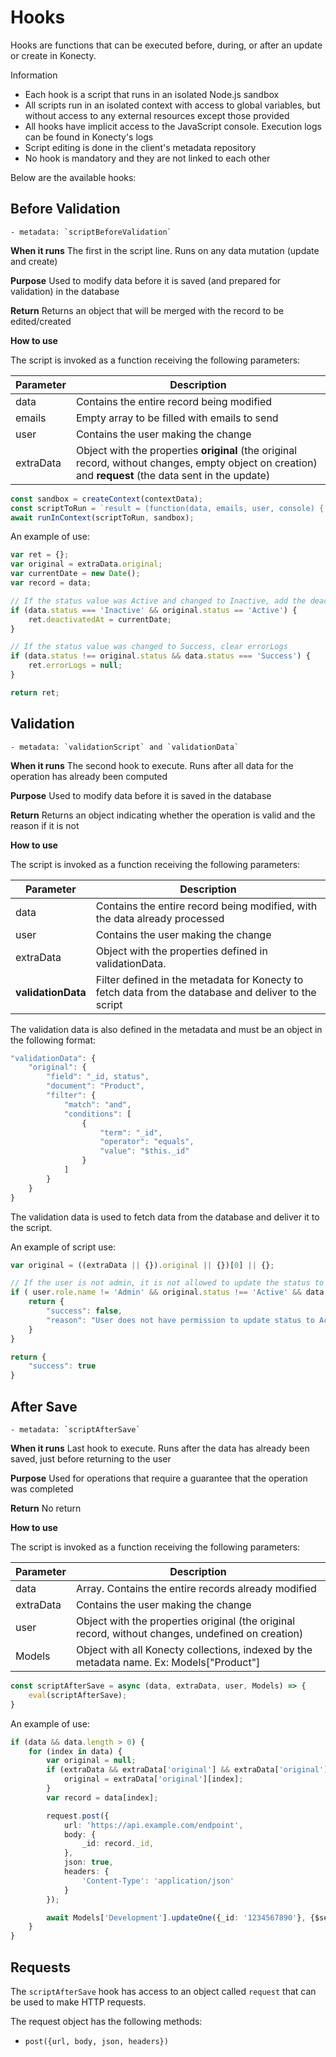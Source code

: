# Hooks

Hooks are functions that can be executed before, during, or after an update or create in Konecty.

Information

- Each hook is a script that runs in an isolated Node.js sandbox
- All scripts run in an isolated context with access to global variables, but without access to any external resources except those provided
- All hooks have implicit access to the JavaScript console. Execution logs can be found in Konecty's logs
- Script editing is done in the client's metadata repository
- No hook is mandatory and they are not linked to each other


Below are the available hooks:

## Before Validation
    - metadata: `scriptBeforeValidation`

**When it runs**
The first in the script line. Runs on any data mutation (update and create)

**Purpose**
Used to modify data before it is saved (and prepared for validation) in the database

**Return**
Returns an object that will be merged with the record to be edited/created

**How to use**

The script is invoked as a function receiving the following parameters:

| Parameter | Description |
|-----------|-------------|
| data | Contains the entire record being modified |
| emails | Empty array to be filled with emails to send |
| user | Contains the user making the change |
| extraData | Object with the properties **original** (the original record, without changes, empty object on creation) and **request** (the data sent in the update) |

```ts
const sandbox = createContext(contextData);
const scriptToRun = `result = (function(data, emails, user, console) { ${script} })(data, emails, user, console);`;
await runInContext(scriptToRun, sandbox);
```

An example of use:

```ts
var ret = {};
var original = extraData.original;
var currentDate = new Date();
var record = data;

// If the status value was Active and changed to Inactive, add the deactivation date
if (data.status === 'Inactive' && original.status == 'Active') {
    ret.deactivatedAt = currentDate;
}

// If the status value was changed to Success, clear errorLogs
if (data.status !== original.status && data.status === 'Success') {
    ret.errorLogs = null;
}

return ret;
```

## Validation
    - metadata: `validationScript` and `validationData`

**When it runs**
The second hook to execute. Runs after all data for the operation has already been computed

**Purpose**
Used to modify data before it is saved in the database

**Return**
Returns an object indicating whether the operation is valid and the reason if it is not

**How to use**

The script is invoked as a function receiving the following parameters:

| Parameter | Description |
|-----------|-------------|
| data | Contains the entire record being modified, with the data already processed |
| user | Contains the user making the change |
| extraData | Object with the properties defined in validationData. |
| **validationData** | Filter defined in the metadata for Konecty to fetch data from the database and deliver to the script |

The validation data is also defined in the metadata and must be an object in the following format:

```ts
"validationData": {
    "original": {
        "field": "_id, status",
        "document": "Product",
        "filter": {
            "match": "and",
            "conditions": [
                {
                    "term": "_id",
                    "operator": "equals",
                    "value": "$this._id"
                }
            ]
        }
    }
}
```

The validation data is used to fetch data from the database and deliver it to the script.

An example of script use:

```ts
var original = ((extraData || {}).original || {})[0] || {};

// If the user is not admin, it is not allowed to update the status to "Active"
if ( user.role.name != 'Admin' && original.status !== 'Active' && data.status === 'Active') {
    return {
        "success": false,
        "reason": "User does not have permission to update status to Active"
    }
}

return {
    "success": true
}
```


## After Save
    - metadata: `scriptAfterSave`

**When it runs**
Last hook to execute. Runs after the data has already been saved, just before returning to the user

**Purpose**
Used for operations that require a guarantee that the operation was completed

**Return**
No return

**How to use**

The script is invoked as a function receiving the following parameters:

| Parameter | Description |
|-----------|-------------|
| data | Array. Contains the entire records already modified |
| extraData | Contains the user making the change |
| user | Object with the properties original (the original record, without changes, undefined on creation) |
| Models | Object with all Konecty collections, indexed by the metadata name. Ex: Models["Product"] |

```ts
const scriptAfterSave = async (data, extraData, user, Models) => {
    eval(scriptAfterSave);
}
```

An example of use:

```ts
if (data && data.length > 0) {
    for (index in data) {
        var original = null;
        if (extraData && extraData['original'] && extraData['original'][index]) {
            original = extraData['original'][index];
        }
        var record = data[index];

        request.post({
            url: 'https://api.example.com/endpoint',
            body: {
                _id: record._id,
            },
            json: true,
            headers: {
                'Content-Type': 'application/json'
            }
        });

        await Models['Development'].updateOne({_id: '1234567890'}, {$set: {synced: true}});
    }
}
```

## Requests

The `scriptAfterSave` hook has access to an object called `request` that can be used to make HTTP requests.

The request object has the following methods:

- `post({url, body, json, headers})` 